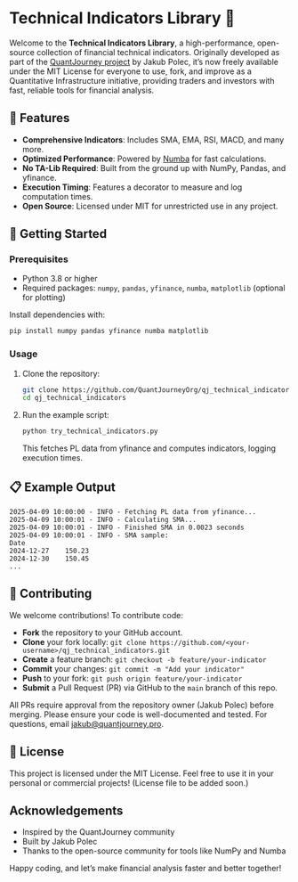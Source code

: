 # Technical Indicators Library 🚀

Welcome to the **Technical Indicators Library**, a high-performance, open-source collection of financial technical indicators. Originally developed as part of the [QuantJourney project](https://quantjourney.substack.com) by Jakub Polec, it’s now freely available under the MIT License for everyone to use, fork, and improve as a Quantitative Infrastructure initiative, providing traders and investors with fast, reliable tools for financial analysis.


## 🌟 Features
- **Comprehensive Indicators**: Includes SMA, EMA, RSI, MACD, and many more.
- **Optimized Performance**: Powered by [Numba](https://numba.pydata.org/) for fast calculations.
- **No TA-Lib Required**: Built from the ground up with NumPy, Pandas, and yfinance.
- **Execution Timing**: Features a decorator to measure and log computation times.
- **Open Source**: Licensed under MIT for unrestricted use in any project.

## 🎯 Getting Started

### Prerequisites
- Python 3.8 or higher
- Required packages: `numpy`, `pandas`, `yfinance`, `numba`, `matplotlib` (optional for plotting)

Install dependencies with:
```bash
pip install numpy pandas yfinance numba matplotlib
```

### Usage
1. Clone the repository:
   ```bash
   git clone https://github.com/QuantJourneyOrg/qj_technical_indicators.git
   cd qj_technical_indicators
   ```
2. Run the example script:
   ```bash
   python try_technical_indicators.py
   ```
   This fetches PL data from yfinance and computes indicators, logging execution times.

## 📋 Example Output
```
2025-04-09 10:00:00 - INFO - Fetching PL data from yfinance...
2025-04-09 10:00:01 - INFO - Calculating SMA...
2025-04-09 10:00:01 - INFO - Finished SMA in 0.0023 seconds
2025-04-09 10:00:01 - INFO - SMA sample:
Date
2024-12-27    150.23
2024-12-30    150.45
...
```

## 🤝 Contributing
We welcome contributions! To contribute code:
- **Fork** the repository to your GitHub account.
- **Clone** your fork locally: `git clone https://github.com/<your-username>/qj_technical_indicators.git`
- **Create** a feature branch: `git checkout -b feature/your-indicator`
- **Commit** your changes: `git commit -m "Add your indicator"`
- **Push** to your fork: `git push origin feature/your-indicator`
- **Submit** a Pull Request (PR) via GitHub to the `main` branch of this repo.

All PRs require approval from the repository owner (Jakub Polec) before merging. Please ensure your code is well-documented and tested. For questions, email [jakub@quantjourney.pro](mailto:jakub@quantjourney.pro).

## 📜 License
This project is licensed under the MIT License. Feel free to use it in your personal or commercial projects! (License file to be added soon.)

## Acknowledgements
- Inspired by the QuantJourney community
- Built by Jakub Polec
- Thanks to the open-source community for tools like NumPy and Numba

Happy coding, and let’s make financial analysis faster and better together!